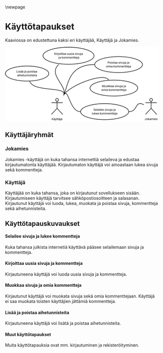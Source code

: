 \newpage
# Käyttötapaukset

Kaaviossa on edustettuna kaksi eri käyttäjää, Käyttäjä ja Jokamies.

![käyttötapauskaavio](kayttotapauskaavio.png "Käyttötapauskaavio")

## Käyttäjäryhmät

### Jokamies
Jokamies -käyttäjä on kuka tahansa internettiä selaileva ja edustaa kirjautumatonta käyttäjää.
Kirjautumaton käyttäjä voi ainoastaan lukea sivuja sekä kommentteja.

### Käyttäjä
Käyttäjää on kuka tahansa, joka on kirjautunut sovellukseen sisään.
Kirjautumiseen käyttäjä tarvitsee sähköpostiosoitteen ja salasanan.
Kirjautunut käyttäjä voi luoda, lukea, muokata ja poistaa sivuja, kommentteja sekä aihetunnisteita.

## Käyttötapauskuvaukset

#### Selailee sivuja ja lukee kommentteja
Kuka tahansa julkista internetiä käyttävä pääsee selailemaan sivuja ja kommentteja.

#### Kirjoittaa uusia sivuja ja kommentteja
Kirjautuneena käyttäjä voi luoda uusia sivuja ja kommentteja.

#### Muokkaa sivuja ja omia kommentteja
Kirjautunut käyttäjä voi muokata sivuja sekä omia kommenttejaan.
Käyttäjä ei saa muokata toisten käyttäjien jättämiä kommentteja.

#### Lisää ja poistaa aihetunnisteita
Kirjautuneena käyttäjä voi lisätä ja poistaa aihetunnisteita.

#### Muut käyttötapaukset
Muita käyttötapauksia ovat mm. kirjautuminen ja rekisteröityminen.
